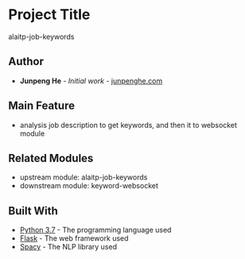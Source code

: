 # Project Title

alaitp-job-keywords

## Author

* **Junpeng He** - *Initial work* - [junpenghe.com](https://junpenghe.com)

## Main Feature
* analysis job description to get keywords, and then it to websocket module

## Related Modules
* upstream module: alaitp-job-keywords
* downstream module: keyword-websocket

## Built With

* [Python 3.7](https://www.python.org/) - The programming language used
* [Flask](https://flask.palletsprojects.com/) - The web framework used
* [Spacy](https://spacy.io/) - The NLP library used


